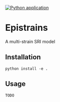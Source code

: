[![Python application](https://github.com/SABS-R3-Epidemiology/epistrains/actions/workflows/python-app.yml/badge.svg)](https://github.com/SABS-R3-Epidemiology/epistrains/actions/workflows/python-app.yml)

# Epistrains

A multi-strain SRI model

## Installation

```
python install -e .
```

## Usage 

```
TODO
```
